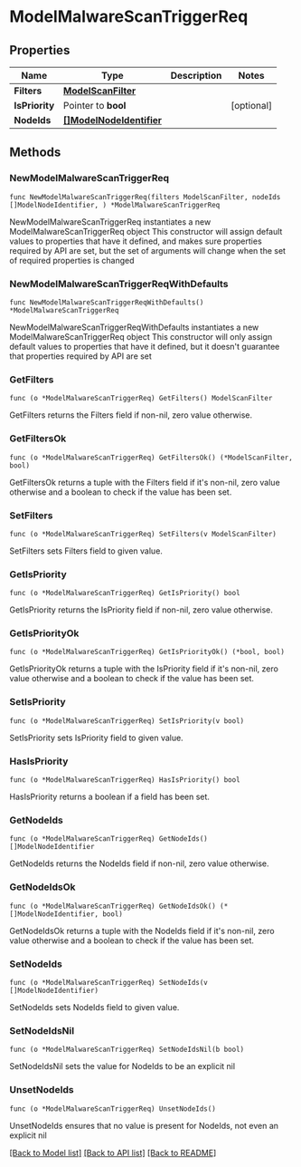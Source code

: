 # ModelMalwareScanTriggerReq

## Properties

Name | Type | Description | Notes
------------ | ------------- | ------------- | -------------
**Filters** | [**ModelScanFilter**](ModelScanFilter.md) |  | 
**IsPriority** | Pointer to **bool** |  | [optional] 
**NodeIds** | [**[]ModelNodeIdentifier**](ModelNodeIdentifier.md) |  | 

## Methods

### NewModelMalwareScanTriggerReq

`func NewModelMalwareScanTriggerReq(filters ModelScanFilter, nodeIds []ModelNodeIdentifier, ) *ModelMalwareScanTriggerReq`

NewModelMalwareScanTriggerReq instantiates a new ModelMalwareScanTriggerReq object
This constructor will assign default values to properties that have it defined,
and makes sure properties required by API are set, but the set of arguments
will change when the set of required properties is changed

### NewModelMalwareScanTriggerReqWithDefaults

`func NewModelMalwareScanTriggerReqWithDefaults() *ModelMalwareScanTriggerReq`

NewModelMalwareScanTriggerReqWithDefaults instantiates a new ModelMalwareScanTriggerReq object
This constructor will only assign default values to properties that have it defined,
but it doesn't guarantee that properties required by API are set

### GetFilters

`func (o *ModelMalwareScanTriggerReq) GetFilters() ModelScanFilter`

GetFilters returns the Filters field if non-nil, zero value otherwise.

### GetFiltersOk

`func (o *ModelMalwareScanTriggerReq) GetFiltersOk() (*ModelScanFilter, bool)`

GetFiltersOk returns a tuple with the Filters field if it's non-nil, zero value otherwise
and a boolean to check if the value has been set.

### SetFilters

`func (o *ModelMalwareScanTriggerReq) SetFilters(v ModelScanFilter)`

SetFilters sets Filters field to given value.


### GetIsPriority

`func (o *ModelMalwareScanTriggerReq) GetIsPriority() bool`

GetIsPriority returns the IsPriority field if non-nil, zero value otherwise.

### GetIsPriorityOk

`func (o *ModelMalwareScanTriggerReq) GetIsPriorityOk() (*bool, bool)`

GetIsPriorityOk returns a tuple with the IsPriority field if it's non-nil, zero value otherwise
and a boolean to check if the value has been set.

### SetIsPriority

`func (o *ModelMalwareScanTriggerReq) SetIsPriority(v bool)`

SetIsPriority sets IsPriority field to given value.

### HasIsPriority

`func (o *ModelMalwareScanTriggerReq) HasIsPriority() bool`

HasIsPriority returns a boolean if a field has been set.

### GetNodeIds

`func (o *ModelMalwareScanTriggerReq) GetNodeIds() []ModelNodeIdentifier`

GetNodeIds returns the NodeIds field if non-nil, zero value otherwise.

### GetNodeIdsOk

`func (o *ModelMalwareScanTriggerReq) GetNodeIdsOk() (*[]ModelNodeIdentifier, bool)`

GetNodeIdsOk returns a tuple with the NodeIds field if it's non-nil, zero value otherwise
and a boolean to check if the value has been set.

### SetNodeIds

`func (o *ModelMalwareScanTriggerReq) SetNodeIds(v []ModelNodeIdentifier)`

SetNodeIds sets NodeIds field to given value.


### SetNodeIdsNil

`func (o *ModelMalwareScanTriggerReq) SetNodeIdsNil(b bool)`

 SetNodeIdsNil sets the value for NodeIds to be an explicit nil

### UnsetNodeIds
`func (o *ModelMalwareScanTriggerReq) UnsetNodeIds()`

UnsetNodeIds ensures that no value is present for NodeIds, not even an explicit nil

[[Back to Model list]](../README.md#documentation-for-models) [[Back to API list]](../README.md#documentation-for-api-endpoints) [[Back to README]](../README.md)


